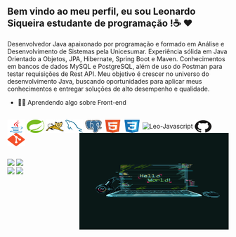 ## Bem vindo ao meu perfil, eu sou Leonardo Siqueira estudante de programação !:coffee: ❤

Desenvolvedor Java apaixonado por programação e formado em Análise e Desenvolvimento de Sistemas pela Unicesumar. Experiência sólida em Java Orientado a Objetos, JPA, Hibernate, Spring Boot e Maven. Conhecimentos em bancos de dados MySQL e PostgreSQL, além de uso do Postman para testar requisições de Rest API. Meu objetivo é crescer no universo do desenvolvimento Java, buscando oportunidades para aplicar meus conhecimentos e entregar soluções de alto desempenho e qualidade.
   - 👩‍💻 Aprendendo algo sobre Front-end
<div align="center">
  
</div>
<div style="display: inline_block"><br>
  <img align="center" alt="Leo-JAVA" height="30" width="40" src="https://raw.githubusercontent.com/devicons/devicon/master/icons/java/java-original.svg">
   <img align="center" alt="Leo-Spring" height="30" width="40" src="https://raw.githubusercontent.com/devicons/devicon/master/icons/spring/spring-original.svg">
      <img align="center" alt="Leo-Tomcat" height="30" width="40" src="https://raw.githubusercontent.com/devicons/devicon/master/icons/tomcat/tomcat-original.svg">
   <img align="center" alt="Leo-MySQL" height="30" width="40" src="https://raw.githubusercontent.com/devicons/devicon/master/icons/mysql/mysql-original.svg">

   <img align="center" alt="Leo-Postgresql" height="30" width="40" src="https://raw.githubusercontent.com/devicons/devicon/master/icons/postgresql/postgresql-original.svg">
  <img align="center" alt="Leo-HTML" height="30" width="40" src="https://raw.githubusercontent.com/devicons/devicon/master/icons/html5/html5-original.svg">
  <img align="center" alt="Leo-CSS" height="30" width="40" src="https://raw.githubusercontent.com/devicons/devicon/master/icons/css3/css3-original.svg">
    <img align="center" alt="Leo-Javascript" height="30" width="40" src="https://raw.githubusercontent.com/jmnote/z-icons/master/svg/javascript.svg">
     <img align="center" alt="Leo-GitHUB" height="30" width="40" src="https://raw.githubusercontent.com/devicons/devicon/master/icons/github/github-original.svg">
     <img align="center" alt="Leo-Git" height="30" width="40" src="https://raw.githubusercontent.com/devicons/devicon/master/icons/git/git-original.svg">
   <img align="right" alt="Leo-pic" height="220" width="340"    src="Hello_world.gif">
</div>
  
  ##
 
<div> 
  <a href = "mailto:leonardo.gabriel01@hotmail.com"><img src="https://img.shields.io/badge/-email-%23333?style=for-the-badge&logo=email&logoColor=white"" target="_blank"></a>
  <a href="https://www.linkedin.com/in/leonardo-siqueira-2b9636217/" target="_blank"><img src="https://img.shields.io/badge/-LinkedIn-%230077B5?style=for-the-badge&logo=linkedin&logoColor=white" target="_blank"></a> 
  
<div align = "left">
   <img loading="lazy" height="140em" src="https://github-readme-stats.vercel.app/api/top-langs/?username=LeonardoSiqueira01&layout=compact&langs_count=7&theme=dark"/>

<img height = "140em" src="https://github-readme-stats.vercel.app/api?username=LeonardoSiqueira01&show_icons=true&show_icons=true&theme=bear&count_private=true" />
</div>

</div>
